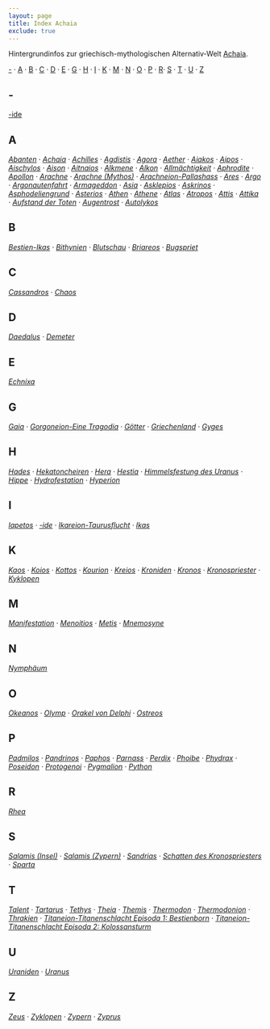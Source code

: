 ```yaml
---
layout: page
title: Index Achaia
exclude: true
---
```


Hintergrundinfos zur griechisch-mythologischen Alternativ-Welt [Achaia](/achaia/).

[-](#-) · [A](#A) · [B](#B) · [C](#C) · [D](#D) · [E](#E) · [G](#G) · [H](#H) · [I](#I) · [K](#K) · [M](#M) · [N](#N) · [O](#O) · [P](#P) · [R](#R)· [S](#S) · [T](#T) · [U](#U) · [Z](#Z)

## <a name="-">-</a>

[-ide](/ide/)

## <a name="A">A</a>

*[Abanten](/abanten/) · [Achaia](/achaia/) · [Achilles](/achilles/) · [Agdistis](/agdistis/) · [Agora](/agora/) · [Aether](/aether/) · [Aiakos](/aiakos/) · [Aipos](/aipos/) · [Aischylos](/aischylos/) · [Aison](/aison/) · [Aitnaios](/aitnaios/) · [Alkmene](/alkmene/) · [Alkon](/alkon/) · [Allmächtigkeit](/allmaechtigkeit/) · [Aphrodite](/aphrodite/) · [Apollon](/apollon/) · [Arachne](/arachne/) · [Arachne (Mythos)](/arachne-mythos/) · [Arachneion-Pallashass](/arachneion-pallashass/) · [Ares](/ares/) · [Argo](/argo/) · [Argonautenfahrt](/argonautenfahrt/) · [Armageddon](/armageddon/) · [Asia](/asia/) · [Asklepios](/asklepios/) · [Askrinos](/askrinos/) · [Asphodeliengrund](/asphodeliengrund/) · [Asterios](/asterios/) · [Athen](/athen/) · [Athene](/athene/) · [Atlas](/atlas/) · [Atropos](/atropos/) · [Attis](/attis/) · [Attika](/attika/) · [Aufstand der Toten](/aufstand-der-toten/) · [Augentrost](/augentrost/) · [Autolykos](/autolykos/)*

## <a name="B">B</a>

*[Bestien-Ikas](/bestien-ikas/) · [Bithynien](/bityhnien/) · [Blutschau](/blutschau/) · [Briareos](/briareos/) · [Bugspriet](/bugspriet/)*

## <a name="C">C</a>

*[Cassandros](/cassandros/) · [Chaos](/kaos/)*

## <a name="D">D</a>

*[Daedalus](/daedalus/) · [Demeter](/demeter/)*

## <a name="E">E</a>

*[Echnixa](/echnixa/)*

## <a name="G">G</a>

*[Gaia](/gaia/) · [Gorgoneion-Eine Tragodia](/gorgoneion-eine-tragodia/) · [Götter](/goetter/) · [Griechenland](/griechenland/) · [Gyges](/gyges/)*

## <a name="H">H</a>

*[Hades](/hades/) · [Hekatoncheiren](/hekatoncheiren/) · [Hera](/hera/) · [Hestia](/hestia/) · [Himmelsfestung des Uranus](/himmelsfestung-des-uranus/) · [Hippe](/hippe/) · [Hydrofestation](/hydrofestation/) · [Hyperion](/hyperion/)*

## <a name="I">I</a>

*[Iapetos](/iapetos/) · [-ide](/ide/) · [Ikareion-Taurusflucht](/ikareion-taurusflucht/) · [Ikas](/ikas/)*

## <a name="K">K</a>

*[Kaos](/kaos/) · [Koios](/koios/) · [Kottos](/kottos/) · [Kourion](/kourion/) · [Kreios](/kreios/) · [Kroniden](/kroniden/) · [Kronos](/kronos/) · [Kronospriester](/kronospriester/) · [Kyklopen](/kyklopen/)*

## <a name="M">M</a>

*[Manifestation](/manifestation/) · [Menoitios](/menoitios/) · [Metis](/metis/) · [Mnemosyne](/mnemosyne/)*

## <a name="N">N</a>

*[Nymphäum](/nymphaeum/)*

## <a name="O">O</a>

*[Okeanos](/okeanos/) · [Olymp](/olymp/) · [Orakel von Delphi](/orakel-von-delphi/) · [Ostreos](/ostreos/)*

## <a name="P">P</a>

*[Padmilos](/padmilos/) · [Pandrinos](/pandrinos/) · [Paphos](/paphos/) · [Parnass](/parnass/) · [Perdix](/perdix/) · [Phoibe](/phoibe/) · [Phydrax](/phydrax/) · [Poseidon](/poseidon/) · [Protogenoi](/protogenoi/) · [Pygmalion](/pygmalion/) · [Python](/python/)*

## <a name="R">R</a>

*[Rhea](/rhea/)*

## <a name="S">S</a>

*[Salamis (Insel)](/salamis-insel/) · [Salamis (Zypern)](/salamis-zypern/) · [Sandrias](/sandrias/) · [Schatten des Kronospriesters](/schatten-des-kronospriesters/) · [Sparta](/sparta/)*

## <a name="T">T</a>

*[Talent](/talent/) · [Tartarus](/tartarus/) · [Tethys](/tethys/) · [Theia](/theia/) · [Themis](/themis/) · [Thermodon](/thermodon/) · [Thermodonion](/thermodonion/) · [Thrakien](/thrakien/) · [Titaneion-Titanenschlacht Episoda 1: Bestienborn](/titaneion-1/) · [Titaneion-Titanenschlacht Episoda 2: Kolossansturm](/titaneion-2/)*

## <a name="U">U</a>

*[Uraniden](/uraniden/) · [Uranus](/uranus/)*

## <a name="Z">Z</a>

*[Zeus](/zeus) · [Zyklopen](/kyklopen/) · [Zypern](/zyprus/) · [Zyprus](/zyprus/)*
